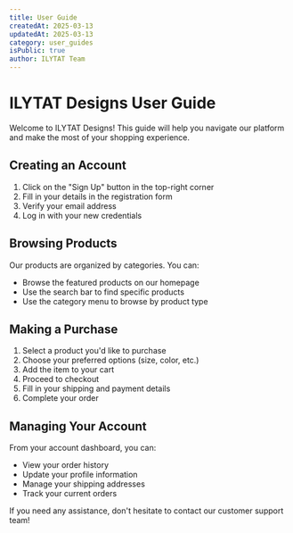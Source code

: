 ```yaml
---
title: User Guide
createdAt: 2025-03-13
updatedAt: 2025-03-13
category: user_guides
isPublic: true
author: ILYTAT Team
---
```


# ILYTAT Designs User Guide

Welcome to ILYTAT Designs! This guide will help you navigate our platform and make the most of your shopping experience.

## Creating an Account

1. Click on the "Sign Up" button in the top-right corner
2. Fill in your details in the registration form
3. Verify your email address
4. Log in with your new credentials

## Browsing Products

Our products are organized by categories. You can:
- Browse the featured products on our homepage
- Use the search bar to find specific products
- Use the category menu to browse by product type

## Making a Purchase

1. Select a product you'd like to purchase
2. Choose your preferred options (size, color, etc.)
3. Add the item to your cart
4. Proceed to checkout
5. Fill in your shipping and payment details
6. Complete your order

## Managing Your Account

From your account dashboard, you can:
- View your order history
- Update your profile information
- Manage your shipping addresses
- Track your current orders

If you need any assistance, don't hesitate to contact our customer support team!
